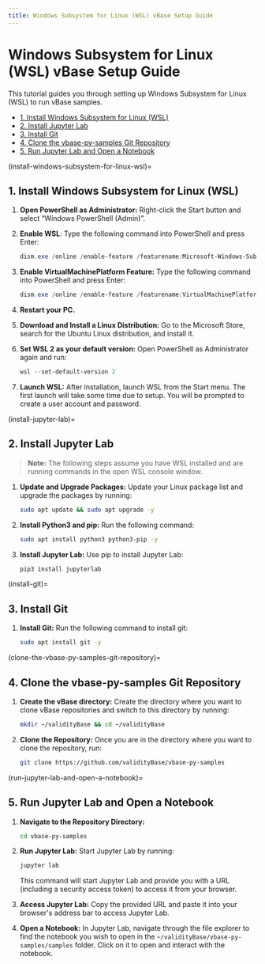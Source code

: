 ```yaml
---
title: Windows Subsystem for Linux (WSL) vBase Setup Guide
---
```


<!-- omit in toc -->
# Windows Subsystem for Linux (WSL) vBase Setup Guide

This tutorial guides you through setting up Windows Subsystem for Linux (WSL)
to run vBase samples.

- [1. Install Windows Subsystem for Linux (WSL)](install-windows-subsystem-for-linux-wsl)
- [2. Install Jupyter Lab](install-jupyter-lab)
- [3. Install Git](install-git)
- [4. Clone the vbase-py-samples Git Repository](clone-the-vbase-py-samples-git-repository)
- [5. Run Jupyter Lab and Open a Notebook](run-jupyter-lab-and-open-a-notebook)

(install-windows-subsystem-for-linux-wsl)=
## 1. Install Windows Subsystem for Linux (WSL)<a href="#install-windows-subsystem-for-linux-wsl" id="install-windows-subsystem-for-linux-wsl"></a>

1. **Open PowerShell as Administrator:**
   Right-click the Start button and select “Windows PowerShell (Admin)”.

2. **Enable WSL**:
   Type the following command into PowerShell and press Enter:
    ```powershell
    dism.exe /online /enable-feature /featurename:Microsoft-Windows-Subsystem-Linux /all /norestart
    ```

3. **Enable VirtualMachinePlatform Feature:**
   Type the following command into PowerShell and press Enter:
    ```powershell
    dism.exe /online /enable-feature /featurename:VirtualMachinePlatform /all /norestart
    ```

4. **Restart your PC.**

5. **Download and Install a Linux Distribution:**
   Go to the Microsoft Store, search for the Ubuntu Linux distribution, and install it.

6. **Set WSL 2 as your default version:**
   Open PowerShell as Administrator again and run:
    ```powershell
    wsl --set-default-version 2
    ```

7. **Launch WSL:**
   After installation, launch WSL from the Start menu. The first launch will take some time due to setup. You will be prompted to create a user account and password.

(install-jupyter-lab)=
## 2. Install Jupyter Lab<a href="#install-jupyter-lab" id="install-jupyter-lab"></a>

> **Note:** The following steps assume you have WSL installed and are running commands in the open WSL console window.

1. **Update and Upgrade Packages:**
   Update your Linux package list and upgrade the packages by running:
    ```bash
    sudo apt update && sudo apt upgrade -y
    ```

2. **Install Python3 and pip:**
   Run the following command:
    ```bash
    sudo apt install python3 python3-pip -y
    ```

3. **Install Jupyter Lab:**
   Use pip to install Jupyter Lab:
    ```bash
    pip3 install jupyterlab
    ```

(install-git)=
## 3. Install Git<a href="#install-git" id="install-git"></a>

1. **Install Git:**
   Run the following command to install git:
    ```bash
    sudo apt install git -y
    ```

(clone-the-vbase-py-samples-git-repository)=
## 4. Clone the vbase-py-samples Git Repository<a href="#clone-the-vbase-py-samples-git-repository" id="clone-the-vbase-py-samples-git-repository"></a>

1. **Create the vBase directory:**
   Create the directory where you want to clone vBase repositories and switch to this directory by  running:
    ```bash
    mkdir ~/validityBase && cd ~/validityBase
    ```

2. **Clone the Repository:**
   Once you are in the directory where you want to clone the repository, run:
    ```bash
    git clone https://github.com/validityBase/vbase-py-samples
    ```

(run-jupyter-lab-and-open-a-notebook)=
## 5. Run Jupyter Lab and Open a Notebook<a href="#run-jupyter-lab-and-open-a-notebook" id="run-jupyter-lab-and-open-a-notebook"></a>

1. **Navigate to the Repository Directory:**
    ```bash
    cd vbase-py-samples
    ```

1. **Run Jupyter Lab:**
   Start Jupyter Lab by running:
    ```bash
    jupyter lab
    ```
    This command will start Jupyter Lab and provide you with a URL (including a security access token) to access it from your browser.

2. **Access Jupyter Lab:**
   Copy the provided URL and paste it into your browser's address bar to access Jupyter Lab.

3. **Open a Notebook:**
   In Jupyter Lab, navigate through the file explorer to find the notebook you wish to open in the `~/validityBase/vbase-py-samples/samples` folder. Click on it to open and interact with the notebook.
